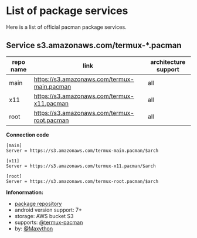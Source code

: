 # List of package services
Here is a list of official pacman package services.

## Service s3.amazonaws.com/termux-*.pacman

repo name | link | architecture support
--- | --- | ---
main | https://s3.amazonaws.com/termux-main.pacman | all
x11 | https://s3.amazonaws.com/termux-x11.pacman | all
root | https://s3.amazonaws.com/termux-root.pacman | all

**Connection code**  
```
[main]
Server = https://s3.amazonaws.com/termux-main.pacman/$arch

[x11]
Server = https://s3.amazonaws.com/termux-x11.pacman/$arch

[root]
Server = https://s3.amazonaws.com/termux-root.pacman/$arch
```
**Infonormation:**  
- [package repository](https://github.com/termux-pacman/termux-packages)
- android version support: 7+
- storage: AWS bucket S3
- supports: [@termux-pacman](https://github.com/termux-pacman)
- by: [@Maxython](https://github.com/Maxython)
